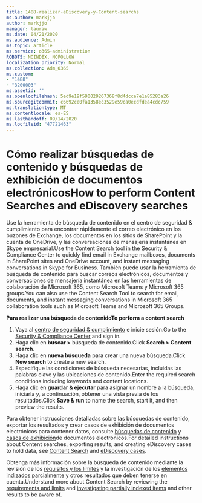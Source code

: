 ```yaml
---
title: 1488-realizar-eDiscovery-y-Content-searchs
ms.author: markjjo
author: markjjo
manager: lauraw
ms.date: 04/21/2020
ms.audience: Admin
ms.topic: article
ms.service: o365-administration
ROBOTS: NOINDEX, NOFOLLOW
localization_priority: Normal
ms.collection: Adm_O365
ms.custom:
- "1488"
- "3200003"
ms.assetid: ''
ms.openlocfilehash: 5ed9e19f590029267368f8d4dcce7e1a85283a26
ms.sourcegitcommit: c6692ce0fa1358ec3529e59ca0ecdfdea4cdc759
ms.translationtype: MT
ms.contentlocale: es-ES
ms.lasthandoff: 09/14/2020
ms.locfileid: "47721463"
---
```

# <a name="how-to-perform-content-searches-and-ediscovery-searches"></a><span data-ttu-id="ee4e8-102">Cómo realizar búsquedas de contenido y búsquedas de exhibición de documentos electrónicos</span><span class="sxs-lookup"><span data-stu-id="ee4e8-102">How to perform Content Searches and eDiscovery searches</span></span>

<span data-ttu-id="ee4e8-103">Use la herramienta de búsqueda de contenido en el centro de seguridad & cumplimiento para encontrar rápidamente el correo electrónico en los buzones de Exchange, los documentos en los sitios de SharePoint y la cuenta de OneDrive, y las conversaciones de mensajería instantánea en Skype empresarial.</span><span class="sxs-lookup"><span data-stu-id="ee4e8-103">Use the Content Search tool in the Security & Compliance Center to quickly find email in Exchange mailboxes, documents in SharePoint sites and OneDrive account, and instant messaging conversations in Skype for Business.</span></span> <span data-ttu-id="ee4e8-104">También puede usar la herramienta de búsqueda de contenido para buscar correos electrónicos, documentos y conversaciones de mensajería instantánea en las herramientas de colaboración de Microsoft 365, como Microsoft Teams y Microsoft 365 groups.</span><span class="sxs-lookup"><span data-stu-id="ee4e8-104">You can also use the Content Search Tool to search for email, documents, and instant messaging conversations in Microsoft 365 collaboration tools such as Microsoft Teams and Microsoft 365 Groups.</span></span>

<span data-ttu-id="ee4e8-105">**Para realizar una búsqueda de contenido**</span><span class="sxs-lookup"><span data-stu-id="ee4e8-105">**To perform a content search**</span></span>

1. <span data-ttu-id="ee4e8-106">Vaya al [centro de seguridad & cumplimiento](https://protection.office.com) e inicie sesión.</span><span class="sxs-lookup"><span data-stu-id="ee4e8-106">Go to the [Security & Compliance Center](https://protection.office.com) and sign in.</span></span>
2. <span data-ttu-id="ee4e8-107">Haga clic en **buscar >** búsqueda de contenido.</span><span class="sxs-lookup"><span data-stu-id="ee4e8-107">Click **Search > Content search**.</span></span>
3. <span data-ttu-id="ee4e8-108">Haga clic en **nueva búsqueda** para crear una nueva búsqueda.</span><span class="sxs-lookup"><span data-stu-id="ee4e8-108">Click **New search** to create a new search.</span></span>
4. <span data-ttu-id="ee4e8-109">Especifique las condiciones de búsqueda necesarias, incluidas las palabras clave y las ubicaciones de contenido.</span><span class="sxs-lookup"><span data-stu-id="ee4e8-109">Enter the required search conditions including keywords and content locations.</span></span>  
5. <span data-ttu-id="ee4e8-110">Haga clic en **guardar & ejecutar** para asignar un nombre a la búsqueda, iniciarla y, a continuación, obtener una vista previa de los resultados.</span><span class="sxs-lookup"><span data-stu-id="ee4e8-110">Click **Save & run** to name the search, start it, and then preview the results.</span></span>

<span data-ttu-id="ee4e8-111">Para obtener instrucciones detalladas sobre las búsquedas de contenido, exportar los resultados y crear casos de exhibición de documentos electrónicos para contener datos, consulte [búsquedas de contenido](https://docs.microsoft.com/microsoft-365/compliance/content-search) y [casos de exhibición](https://docs.microsoft.com/microsoft-365/compliance/ediscovery-cases)de documentos electrónicos.</span><span class="sxs-lookup"><span data-stu-id="ee4e8-111">For detailed instructions about Content searches, exporting results, and creating eDiscovery cases to hold data, see [Content Search](https://docs.microsoft.com/microsoft-365/compliance/content-search) and [eDiscovery cases](https://docs.microsoft.com/microsoft-365/compliance/ediscovery-cases).</span></span>

<span data-ttu-id="ee4e8-112">Obtenga más información sobre la búsqueda de contenido mediante la revisión de los [requisitos y los límites](https://docs.microsoft.com/microsoft-365/compliance/limits-for-content-search) y la investigación de los  [elementos indizados parcialmente](https://docs.microsoft.com/microsoft-365/compliance/investigating-partially-indexed-items-in-ediscovery) y otros resultados que deben tenerse en cuenta.</span><span class="sxs-lookup"><span data-stu-id="ee4e8-112">Understand more about Content Search by reviewing the [requirements and limits](https://docs.microsoft.com/microsoft-365/compliance/limits-for-content-search) and  [investigating partially indexed items](https://docs.microsoft.com/microsoft-365/compliance/investigating-partially-indexed-items-in-ediscovery) and other results to be aware of.</span></span>